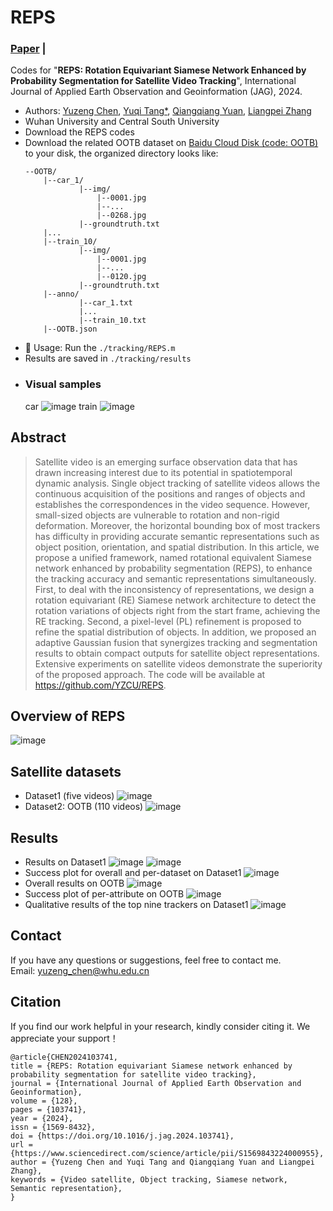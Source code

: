 # REPS
### [**Paper**](https://www.sciencedirect.com/science/article/pii/S1569843224000955) |

Codes for "**REPS: Rotation Equivariant Siamese Network Enhanced by Probability Segmentation for Satellite Video Tracking**", 
International Journal of Applied Earth Observation and Geoinformation (JAG), 2024.

- Authors: 
[Yuzeng Chen](https://github.com/YZCU), 
[Yuqi Tang*](https://faculty.csu.edu.cn/yqtang/zh_CN/zdylm/66781/list/index.htm),
[Qiangqiang Yuan](http://qqyuan.users.sgg.whu.edu.cn/),
[Liangpei Zhang](http://www.lmars.whu.edu.cn/prof_web/zhangliangpei/rs/index.html)
- Wuhan University and Central South University
- Download the REPS codes
- Download the related OOTB dataset on [Baidu Cloud Disk (code: OOTB)](https://pan.baidu.com/s/11hsA4pOliwA1FpOqNol93w ) to your disk, the organized directory looks like:
    ```
    --OOTB/
    	|--car_1/
                |--img/
                    |--0001.jpg
                    |--...
                    |--0268.jpg
                |--groundtruth.txt
    	|...
    	|--train_10/
                |--img/
                    |--0001.jpg
                    |--...
                    |--0120.jpg
                |--groundtruth.txt
    	|--anno/
		    	|--car_1.txt
		    	|...
		    	|--train_10.txt
      	|--OOTB.json
    ```
- 🧩 Usage: Run the `./tracking/REPS.m`
- Results are saved in `./tracking/results`
- ### Visual samples
  car
 ![image](/fig/car.gif)
  train
 ![image](/fig/train.gif)

## Abstract
>Satellite video is an emerging surface observation data that has drawn increasing interest due to its potential in spatiotemporal dynamic analysis. Single object tracking of satellite videos allows the continuous acquisition of the positions and ranges of objects and establishes the correspondences in the video sequence. However, small-sized objects are vulnerable to rotation and non-rigid deformation. Moreover, the horizontal bounding box of most trackers has difficulty in providing accurate semantic representations such as object position, orientation, and spatial distribution. In this article, we propose a unified framework, named rotational equivalent Siamese network enhanced by probability segmentation (REPS), to enhance the tracking accuracy and semantic representations simultaneously. First, to deal with the inconsistency of representations, we design a rotation equivariant (RE) Siamese network architecture to detect the rotation variations of objects right from the start frame, achieving the RE tracking. Second, a pixel-level (PL) refinement is proposed to refine the spatial distribution of objects. In addition, we proposed an adaptive Gaussian fusion that synergizes tracking and segmentation results to obtain compact outputs for satellite object representations. Extensive experiments on satellite videos demonstrate the superiority of the proposed approach. The code will be available at https://github.com/YZCU/REPS.

## Overview of REPS
 ![image](/fig/REPS.jpg)
## Satellite datasets
- Dataset1 (five videos)
 ![image](/fig/Dataset1.jpg)
- Dataset2: OOTB (110 videos)
 ![image](/fig/OOTB.png)
## Results
- Results on Dataset1
 ![image](/fig/table2.jpg)
 ![image](/fig/table3.jpg)
- Success plot for overall and per-dataset on Dataset1
 ![image](/fig/fig6.jpg)
-  Overall results on OOTB
 ![image](/fig/table7.jpg)
- Success plot of per-attribute on OOTB
 ![image](/fig/fig13.jpg)
- Qualitative results of the top nine trackers on Dataset1
 ![image](/fig/fig7.jpg)


## Contact
If you have any questions or suggestions, feel free to contact me.  
Email: yuzeng_chen@whu.edu.cn 

## Citation
If you find our work helpful in your research, kindly consider citing it. We appreciate your support！

```
@article{CHEN2024103741,
title = {REPS: Rotation equivariant Siamese network enhanced by probability segmentation for satellite video tracking},
journal = {International Journal of Applied Earth Observation and Geoinformation},
volume = {128},
pages = {103741},
year = {2024},
issn = {1569-8432},
doi = {https://doi.org/10.1016/j.jag.2024.103741},
url = {https://www.sciencedirect.com/science/article/pii/S1569843224000955},
author = {Yuzeng Chen and Yuqi Tang and Qiangqiang Yuan and Liangpei Zhang},
keywords = {Video satellite, Object tracking, Siamese network, Semantic representation},
}
```
